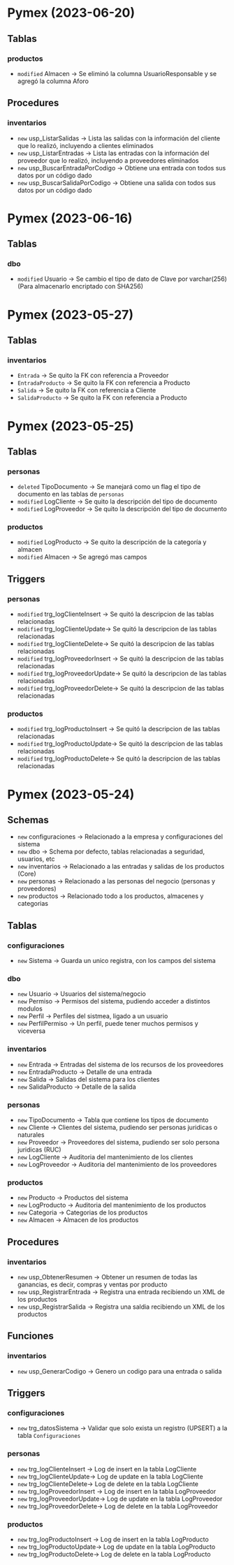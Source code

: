 # Pymex (2023-06-20)

## Tablas

### productos
- `modified` Almacen -> Se eliminó la columna UsuarioResponsable y se agregó la columna Aforo

## Procedures

### inventarios
- `new` usp_ListarSalidas -> Lista las salidas con la información del cliente que lo realizó, incluyendo a clientes eliminados
- `new` usp_ListarEntradas -> Lista las entradas con la información del proveedor que lo realizó, incluyendo a proveedores eliminados
- `new` usp_BuscarEntradaPorCodigo -> Obtiene una entrada con todos sus datos por un código dado
- `new` usp_BuscarSalidaPorCodigo -> Obtiene una salida con todos sus datos por un código dado

# Pymex (2023-06-16)

## Tablas

### dbo
- `modified` Usuario -> Se cambio el tipo de dato de Clave por varchar(256) (Para almacenarlo encriptado con SHA256)

# Pymex (2023-05-27)

## Tablas

### inventarios
- `Entrada` -> Se quito la FK con referencia a Proveedor
- `EntradaProducto` -> Se quito la FK con referencia a Producto
- `Salida` -> Se quito la FK con referencia a Cliente
- `SalidaProducto` -> Se quito la FK con referencia a Producto

# Pymex (2023-05-25)

## Tablas

### personas
- `deleted` TipoDocumento -> Se manejará como un flag el tipo de documento en las tablas de `personas`
- `modified` LogCliente -> Se quito la descripción del tipo de documento
- `modified` LogProveedor -> Se quito la descripción del tipo de documento

### productos
- `modified` LogProducto ->  Se quito la descripción de la categoría y almacen
- `modified` Almacen -> Se agregó mas campos

## Triggers

### personas
- `modified` trg_logClienteInsert -> Se quitó la descripcion de las tablas relacionadas
- `modified` trg_logClienteUpdate-> Se quitó la descripcion de las tablas relacionadas
- `modified` trg_logClienteDelete-> Se quitó la descripcion de las tablas relacionadas
- `modified` trg_logProveedorInsert -> Se quitó la descripcion de las tablas relacionadas
- `modified` trg_logProveedorUpdate-> Se quitó la descripcion de las tablas relacionadas
- `modified` trg_logProveedorDelete-> Se quitó la descripcion de las tablas relacionadas

### productos
- `modified` trg_logProductoInsert -> Se quitó la descripcion de las tablas relacionadas
- `modified` trg_logProductoUpdate-> Se quitó la descripcion de las tablas relacionadas
- `modified` trg_logProductoDelete-> Se quitó la descripcion de las tablas relacionadas

# Pymex (2023-05-24)

## Schemas
- `new` configuraciones -> Relacionado a la empresa y configuraciones del sistema
- `new` dbo -> Schema por defecto, tablas relacionadas a seguridad, usuarios, etc
- `new` inventarios -> Relacionado a las entradas y salidas de los productos (Core)
- `new` personas -> Relacionado a las personas del negocio (personas y proveedores)
- `new` productos -> Relacionado todo a los productos, almacenes y categorias

## Tablas

### configuraciones
- `new` Sistema -> Guarda un unico registra, con los campos del sistema

### dbo
- `new` Usuario -> Usuarios del sistema/negocio
- `new` Permiso -> Permisos del sistema, pudiendo acceder a distintos modulos
- `new` Perfil -> Perfiles del sistmea, ligado a un usuario
- `new` PerfilPermiso -> Un perfil, puede tener muchos permisos y viceversa

### inventarios
- `new` Entrada -> Entradas del sistema de los recursos de los proveedores
- `new` EntradaProducto -> Detalle de una entrada
- `new` Salida -> Salidas del sistema  para los clientes
- `new` SalidaProducto -> Detalle de la salida

### personas
- `new` TipoDocumento -> Tabla que contiene los tipos de documento
- `new` Cliente -> Clientes del sistema, pudiendo ser personas juridicas o naturales
- `new` Proveedor -> Proveedores del sistema, pudiendo ser solo persona juridicas (RUC)
- `new` LogCliente -> Auditoria del mantenimiento de los clientes
- `new` LogProveedor -> Auditoria del mantenimiento de los proveedores

### productos
- `new` Producto -> Productos del sistema
- `new` LogProducto -> Auditoria del mantenimiento de los productos 
- `new` Categoria -> Categorias de los productos
- `new` Almacen -> Almacen de los productos

## Procedures

### inventarios
- `new` usp_ObtenerResumen ->  Obtener un resumen de todas las ganancias, es decir, compras y ventas por producto
- `new` usp_RegistrarEntrada -> Registra una entrada recibiendo un XML de los productos
- `new` usp_RegistrarSalida -> Registra una saldia recibiendo un XML de los productos

## Funciones

### inventarios
- `new` usp_GenerarCodigo -> Genero un codigo para una entrada o salida

## Triggers

### configuraciones
- `new` trg_datosSistema -> Validar que solo exista un registro (UPSERT) a la tabla `Configuraciones`

### personas
- `new` trg_logClienteInsert -> Log de insert en la tabla LogCliente
- `new` trg_logClienteUpdate-> Log de update en la tabla LogCliente
- `new` trg_logClienteDelete-> Log de delete en la tabla LogCliente
- `new` trg_logProveedorInsert -> Log de insert en la tabla LogProveedor
- `new` trg_logProveedorUpdate-> Log de update en la tabla LogProveedor
- `new` trg_logProveedorDelete-> Log de delete en la tabla LogProveedor

### productos
- `new` trg_logProductoInsert -> Log de insert en la tabla LogProducto
- `new` trg_logProductoUpdate-> Log de update en la tabla LogProducto
- `new` trg_logProductoDelete-> Log de delete en la tabla LogProducto
